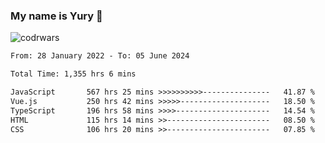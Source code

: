 ### My name is Yury 👋 
![codrwars](https://www.codewars.com/users/litury/badges/micro) 


<!--START_SECTION:waka-->

```txt
From: 28 January 2022 - To: 05 June 2024

Total Time: 1,355 hrs 6 mins

JavaScript       567 hrs 25 mins >>>>>>>>>>---------------   41.87 %
Vue.js           250 hrs 42 mins >>>>>--------------------   18.50 %
TypeScript       196 hrs 58 mins >>>>---------------------   14.54 %
HTML             115 hrs 14 mins >>-----------------------   08.50 %
CSS              106 hrs 20 mins >>-----------------------   07.85 %
```

<!--END_SECTION:waka-->

